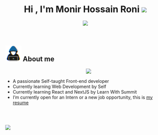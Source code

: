 
<h1 align="center"><b>Hi , I'm Monir Hossain Roni </b><img src="https://media.giphy.com/media/hvRJCLFzcasrR4ia7z/giphy.gif" width="35"></h1>
<!--  -->
<p align="center">
  <a href="https://github.com/DenverCoder1/readme-typing-svg"><img src="https://readme-typing-svg.herokuapp.com?font=Time+New+Roman&color=cyan&size=25&center=true&vCenter=true&width=600&height=100&lines=Assalamu+O+Alaikum+Warahmatullah..&hearts;++;Self-taught+Front-End+Developer,;Computer+Science+Student,;CTF+Newbie,;Active+Learner/Researcher,;Love+to+learn+new+stuffs..<3"></a>
</p>


<br>



	
## <picture><img src = "https://github.com/0xAbdulKhalid/0xAbdulKhalid/raw/main/assets/mdImages/about_me.gif" width = 50px></picture> **About me**

<picture> <img align="right" src="https://drive.google.com/file/d/1YLQQdQoN7s1hd0FHDPMrFEYWSvBcmFRL/view?usp=sharing" width = 250px></picture>

<br>

- A passionate Self-taught Front-end developer
- Currently learning Web Development by Self
- Currently learning React and NextJS by Learn With Summit
- I’m currently open for an Intern or a new job opportunity, this is [my resume]([https://read.cv/](https://drive.google.com/file/d/1Rv0JoPRWYcL28MsPL0UBsvslBvSvNkPz/view?usp=sharing))

<br><br>

<img src="https://user-images.githubusercontent.com/73097560/115834477-dbab4500-a447-11eb-908a-139a6edaec5c.gif"><br><br>


